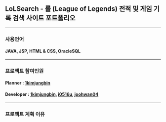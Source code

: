 ## LoLSearch - 롤 (League of Legends) 전적 및 게임 기록 검색 사이트 포트폴리오
------------
### 사용언어
#### JAVA, JSP, HTML & CSS, OracleSQL
------------
### 프로젝트 참여인원
#### Planner : [1kimjungbin](https://github.com/1kimjungbin)
#### Developer : [1kimjungbin](https://github.com/1kimjungbin), [i0516u](https://github.com/i0516u), [joohwan04](https://github.com/joohwan04)
------------
### 프로젝트 계획 이유
####
